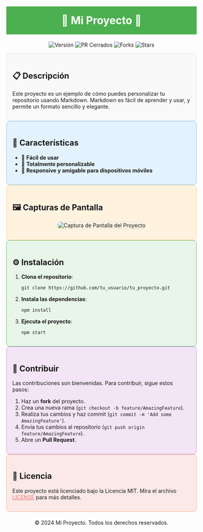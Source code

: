 <h1 align="center" style="background-color:#4CAF50; color:white; padding:20px;">🌟 Mi Proyecto 🌟</h1>

<p align="center">
    <img src="https://img.shields.io/badge/versión-1.0.0-brightgreen" alt="Versión">
    <img src="https://img.shields.io/github/issues-pr-closed-raw/tu_usuario/tu_proyecto?color=blue" alt="PR Cerrados">
    <img src="https://img.shields.io/github/forks/tu_usuario/tu_proyecto?color=purple" alt="Forks">
    <img src="https://img.shields.io/github/stars/tu_usuario/tu_proyecto?color=yellow" alt="Stars">
</p>

<div style="background-color:#f9f9f9; padding:15px; border-radius:8px; border: 1px solid #ddd;">
    <h2>📋 Descripción</h2>
    <p>Este proyecto es un ejemplo de cómo puedes personalizar tu repositorio usando Markdown. Markdown es fácil de aprender y usar, y permite un formato sencillo y elegante.</p>
</div>

<div style="background-color:#e3f2fd; padding:15px; border-radius:8px; border: 1px solid #90caf9;">
    <h2>🎨 Características</h2>
    <ul>
        <li>🚀 <b>Fácil de usar</b></li>
        <li>🎨 <b>Totalmente personalizable</b></li>
        <li>📱 <b>Responsive y amigable para dispositivos móviles</b></li>
    </ul>
</div>

<div style="background-color:#fff3e0; padding:15px; border-radius:8px; border: 1px solid #ffcc80;">
    <h2>🖼️ Capturas de Pantalla</h2>
    <p align="center">
        <img src="ruta/de/tu/imagen.png" alt="Captura de Pantalla del Proyecto" style="border-radius: 8px; border: 1px solid #ddd; max-width: 100%; height: auto;">
    </p>
</div>

<div style="background-color:#e8f5e9; padding:15px; border-radius:8px; border: 1px solid #66bb6a;">
    <h2>⚙️ Instalación</h2>
    <ol>
        <li><b>Clona el repositorio</b>:
            <pre><code>git clone https://github.com/tu_usuario/tu_proyecto.git</code></pre>
        </li>
        <li><b>Instala las dependencias</b>:
            <pre><code>npm install</code></pre>
        </li>
        <li><b>Ejecuta el proyecto</b>:
            <pre><code>npm start</code></pre>
        </li>
    </ol>
</div>

<div style="background-color:#f3e5f5; padding:15px; border-radius:8px; border: 1px solid #ce93d8;">
    <h2>🤝 Contribuir</h2>
    <p>Las contribuciones son bienvenidas. Para contribuir, sigue estos pasos:</p>
    <ol>
        <li>Haz un <b>fork</b> del proyecto.</li>
        <li>Crea una nueva rama (<code>git checkout -b feature/AmazingFeature</code>).</li>
        <li>Realiza tus cambios y haz commit (<code>git commit -m 'Add some AmazingFeature'</code>).</li>
        <li>Envía tus cambios al repositorio (<code>git push origin feature/AmazingFeature</code>).</li>
        <li>Abre un <b>Pull Request</b>.</li>
    </ol>
</div>

<div style="background-color:#fbe9e7; padding:15px; border-radius:8px; border: 1px solid #ffab91;">
    <h2>📜 Licencia</h2>
    <p>Este proyecto está licenciado bajo la Licencia MIT. Mira el archivo <a href="LICENSE" style="color: #e57373;">LICENSE</a> para más detalles.</p>
</div>

<footer align="center" style="margin-top:20px;">
    &copy; 2024 Mi Proyecto. Todos los derechos reservados.
</footer>



